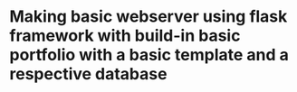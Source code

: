 # Making basic webserver using flask framework with build-in basic portfolio with a basic template and a respective database
